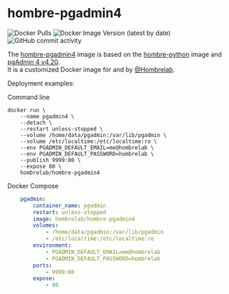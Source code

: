 # hombre-pgadmin4
![Docker Pulls](https://img.shields.io/docker/pulls/hombrelab/hombre-pgadmin4) ![Docker Image Version (latest by date)](https://img.shields.io/docker/v/hombrelab/hombre-pgadmin4) ![GitHub commit activity](https://img.shields.io/github/last-commit/hombrelab/hombre-pgadmin4)  

The [hombre-pgadmin4](https://hub.docker.com/repository/docker/hombrelab/hombre-pgadmin4) image is based on the [hombre-python](https://hub.docker.com/repository/docker/hombrelab/hombre-python) image and [pgAdmin 4 v4.20](https://www.pgadmin.org/).  
It is a customized Docker image for and by [@Hombrelab](me@hombrelab.com).

Deployment examples:

Command line
```shell script
docker run \
    --name pgadmin4 \
    --detach \
    --restart unless-stopped \
    --volume /home/data/pgadmin:/var/lib/pgadmin \
    --volume /etc/localtime:/etc/localtime:ro \
    --env PGADMIN_DEFAULT_EMAIL=me@hombrelab \
    --env PGADMIN_DEFAULT_PASSWORD=hombrelab \
    --publish 9999:80 \
    --expose 80 \
    hombrelab/hombre-pgadmin4
```
Docker Compose
```yaml
    pgadmin:
        container_name: pgadmin
        restart: unless-stopped
        image: hombrelab/hombre-pgadmin4
        volumes:
            - /home/data/pgadmin:/var/lib/pgadmin
            - /etc/localtime:/etc/localtime:ro
        environment:
            - PGADMIN_DEFAULT_EMAIL=me@hombrelab
            - PGADMIN_DEFAULT_PASSWORD=hombrelab
        ports:
            - 9999:80
        expose:
            - 80
```